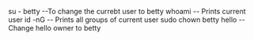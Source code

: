 su - betty --To change the currebt user to betty
whoami -- Prints current user
id -nG -- Prints all groups of current user
sudo chown betty hello  -- Change hello owner to betty
